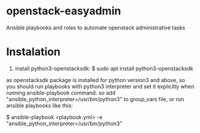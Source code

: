 # openstack-easyadmin
Ansible playbooks and roles to automate openstack administrative tasks 

# Instalation
1. install python3-openstacksdk:
   $ sudo apt install python3-openstacksdk

as openstacksdk package is installed for python version3 and above, so you should run playbooks with python3 interpreter and set it explicitly when running ansible-playbook command. so add "ansible_python_interpreter=/usr/bin/python3" to group_vars file, or run ansible playbooks like this:

   $ ansible-playbook <playbook.yml>  -e "ansible_python_interpreter=/usr/bin/python3"
